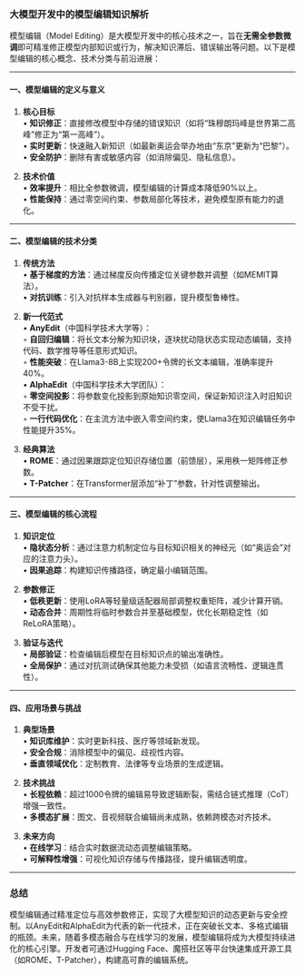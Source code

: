 ### 大模型开发中的模型编辑知识解析  
模型编辑（Model Editing）是大模型开发中的核心技术之一，旨在**无需全参数微调**即可精准修正模型内部知识或行为，解决知识滞后、错误输出等问题。以下是模型编辑的核心概念、技术分类与前沿进展：

---

#### 一、模型编辑的定义与意义  
1. **核心目标**  
   • **知识修正**：直接修改模型中存储的错误知识（如将“珠穆朗玛峰是世界第二高峰”修正为“第一高峰”）。  
   • **实时更新**：快速融入新知识（如最新奥运会举办地由“东京”更新为“巴黎”）。  
   • **安全防护**：删除有害或敏感内容（如消除偏见、隐私信息）。  

2. **技术价值**  
   • **效率提升**：相比全参数微调，模型编辑的计算成本降低90%以上。  
   • **性能保持**：通过零空间约束、参数局部化等技术，避免模型原有能力的退化。  

---

#### 二、模型编辑的技术分类  
1. **传统方法**  
   • **基于梯度的方法**：通过梯度反向传播定位关键参数并调整（如MEMIT算法）。  
   • **对抗训练**：引入对抗样本生成器与判别器，提升模型鲁棒性。  

2. **新一代范式**  
   • **AnyEdit**（中国科学技术大学等）：  
     ◦ **自回归编辑**：将长文本分解为知识块，逐块扰动隐状态实现动态编辑，支持代码、数学推导等任意形式知识。  
     ◦ **性能突破**：在Llama3-8B上实现200+令牌的长文本编辑，准确率提升40%。  
   • **AlphaEdit**（中国科学技术大学团队）：  
     ◦ **零空间投影**：将参数变化投影到原始知识零空间，保证新知识注入时旧知识不受干扰。  
     ◦ **一行代码优化**：在主流方法中嵌入零空间约束，使Llama3在知识编辑任务中性能提升35%。  

3. **经典算法**  
   • **ROME**：通过因果跟踪定位知识存储位置（前馈层），采用秩一矩阵修正参数。  
   • **T-Patcher**：在Transformer层添加“补丁”参数，针对性调整输出。  

---

#### 三、模型编辑的核心流程  
1. **知识定位**  
   • **隐状态分析**：通过注意力机制定位与目标知识相关的神经元（如“奥运会”对应的注意力头）。  
   • **因果追踪**：构建知识传播路径，确定最小编辑范围。  

2. **参数修正**  
   • **低秩更新**：使用LoRA等轻量级适配器局部调整权重矩阵，减少计算开销。  
   • **动态合并**：周期性将临时参数合并至基础模型，优化长期稳定性（如ReLoRA策略）。  

3. **验证与迭代**  
   • **局部验证**：检查编辑后模型在目标知识点的输出准确性。  
   • **全局保护**：通过对抗测试确保其他能力未受损（如语言流畅性、逻辑连贯性）。  

---

#### 四、应用场景与挑战  
1. **典型场景**  
   • **知识库维护**：实时更新科技、医疗等领域新发现。  
   • **安全合规**：消除模型中的偏见、歧视性内容。  
   • **垂直领域优化**：定制教育、法律等专业场景的生成逻辑。  

2. **技术挑战**  
   • **长程依赖**：超过1000令牌的编辑易导致逻辑断裂，需结合链式推理（CoT）增强一致性。  
   • **多模态扩展**：图文、音视频联合编辑尚未成熟，依赖跨模态对齐技术。  

3. **未来方向**  
   • **在线学习**：结合实时数据流动态调整编辑策略。  
   • **可解释性增强**：可视化知识存储与传播路径，提升编辑透明度。  

---

### 总结  
模型编辑通过精准定位与高效参数修正，实现了大模型知识的动态更新与安全控制。以AnyEdit和AlphaEdit为代表的新一代技术，正在突破长文本、多格式编辑的瓶颈。未来，随着多模态融合与在线学习的发展，模型编辑将成为大模型持续进化的核心引擎。开发者可通过Hugging Face、魔搭社区等平台快速集成开源工具（如ROME、T-Patcher），构建高可靠的编辑系统。
